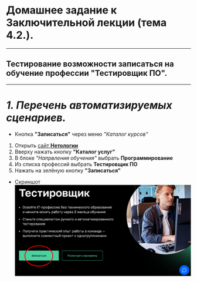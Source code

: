 # Домашнее задание к Заключительной лекции (тема 4.2.).
***
## **Тестирование возможности записаться на обучение профессии "Тестировщик ПО".**
***
# _1. Перечень автоматизируемых сценариев._
 
- Кнопка **"Записаться"** через меню _"Каталог курсов"_
1. Открыть [сайт **Нетологии**](https://netology.ru/)
2. Вверху нажать кнопку **"Каталог услуг"**
3. В блоке _"Напрвления обучения"_ выбрать **Программирование**
4. Из списка профессий выбрать **Тестировщик ПО**
5. Нажать на зелёную кнопку **"Записаться"**
- Скриншот
![Button](https://github.com/SKS81/FinalHW/blob/main/screens/001.png?raw=true "Кнопка Записаться")
